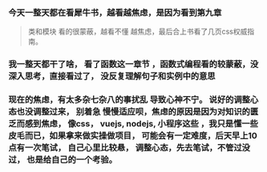 ### 今天一整天都在看犀牛书，越看越焦虑，是因为看到第九章 
> 类和模块  看的很蒙蔽，越看不懂 越焦虑，最后合上书看了几页css权威指南。  

### 我一整天都干了啥， 看了函数这一章节 ，函数式编程看的较蒙蔽，没深入思考，直接看过了， 没反复理解句子和实例中的意思
### 现在的焦虑，有太多杂七杂八的事扰乱 导致心神不宁。 说好的调整心态也没调整过来， 别着急 慢慢适应呗，焦虑的原因是因为对知识的匮乏而感到焦虑， 像css， vuejs, nodejs, 小程序这些 ，我只是懂一些皮毛而已，如果拿来做实操做项目， 可能会有一定难度，后天早上10点有一次笔试， 自己心里比较悬， 调整心态，先去笔试，不管过没过， 也是给自己的一个考验。 